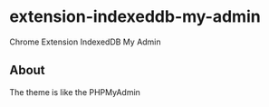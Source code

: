 # extension-indexeddb-my-admin
Chrome Extension IndexedDB My Admin

## About
The theme is like the PHPMyAdmin
